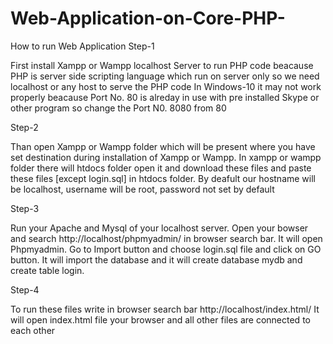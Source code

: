 # Web-Application-on-Core-PHP-

How to run Web Application
Step-1

First install Xampp or Wampp localhost Server to run PHP code beacause PHP is server side scripting language which run on server only so we need localhost or any host to serve the PHP code 
In Windows-10 it may not work properly beacause Port No. 80 is alreday in use with pre installed Skype or other program so change the Port N0. 8080 from 80 

Step-2

Than open  Xampp or Wampp folder which will be present where you have set destination during installation of Xampp or Wampp. In xampp or wampp folder there will htdocs folder open it and download these files and paste these files [except login.sql] in htdocs folder. By deafult our hostname will be localhost, username will be root, password not set by default

Step-3

Run your Apache and Mysql of your localhost server. Open your bowser and search http://localhost/phpmyadmin/   in browser search bar. It will open Phpmyadmin. Go to Import button and choose login.sql file and click on GO button. It will import the database and it will create database mydb and create table login.

Step-4

To run these files write in browser search bar http://localhost/index.html/   It will open index.html file your browser and all other files are connected to each other  

